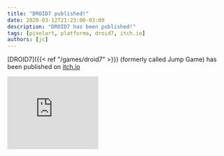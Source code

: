 ```yaml
---
title: "DROID7 published!"
date: 2020-03-12T21:23:00-03:00
description: "DROID7 has been published!"
tags: [pixelart, platforma, droid7, itch.io]
authors: [jc]
---
```


[DROID7]({{< ref "/games/droid7" >}}) (formerly called Jump Game) has been published on [itch.io](https://poopbits.itch.io/droid7)

<iframe src="https://itch.io/embed/570980?linkback=true&amp;bg_color=16171a&amp;fg_color=fafdff&amp;link_color=ff8426&amp;border_color=16171a" width="208" height="167" frameborder="0"><a href="https://poopbits.itch.io/droid7">DROID7 by JC</a></iframe>
